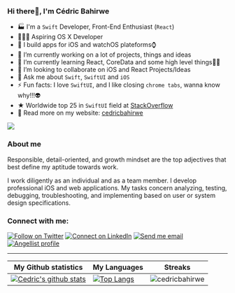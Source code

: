 ### Hi there👋, I'm Cédric Bahirwe


- 🏭 I'm a `Swift` Developer, Front-End Enthusiast (`React`)
- 👨🏽‍💻 Aspiring OS X Developer
- 📱 I build apps for iOS and watchOS plateforms⌚️
- 🔭 I’m currently working on a lot of projects, things and ideas
- 🌱 I’m currently learning React, CoreData and some high level things💫😉
- 👯 I’m looking to collaborate on iOS and React Projects/Ideas
- 💬 Ask me about `Swift`, `SwiftUI` and `iOS`
- ⚡ Fun facts: I love `SwiftUI`, and I like closing `chrome tabs`, wanna know why!!!👽
- ★ Worldwide top 25 in `SwiftUI` field at [StackOverflow](https://stackoverflow.com/tags/swiftui/topusers)
- 🔦 Read more on my website: [cedricbahirwe](https://cedricbahirwe.github.io)

<!-- <a href="https://github.com/cedricbahirwe/cedricbahirwe">
  <img align="center" src="https://github-readme-stats.vercel.app/api?username=cedricbahirwe&include_all_commits=true&count_private=true&show_icons=true&hide=stars" /> -->
</a>
<a href="https://github.com/cedricbahirwe/cedricbahirwe">
  <img align="center" src="https://github-readme-stats.vercel.app/api/top-langs/?username=cedricbahirwe&layout=compact" />
</a>

<!-- <a href="https://github.com/cedricbahirwe/uikit-projects">
  <img align="center" src="https://github-readme-stats.vercel.app/api/wakatime?username=cedricbahirwe" />
</a> -->

### About me
Responsible, detail-oriented, and growth mindset are the top adjectives that best define my aptitude towards work.

I work diligently as an individual and as a team member. I develop professional iOS and web applications. My tasks concern analyzing, testing, debugging, troubleshooting, and implementing based on user or system design specifications.

### Connect with me:

[![Follow on Twitter](https://img.shields.io/badge/--twitter?label=Twitter&logo=Twitter&style=social)](https://twitter.com/cedricbahirwe) [![Connect on LinkedIn](https://img.shields.io/badge/--linkedin?label=LinkedIn&logo=LinkedIn&style=social)](https://www.linkedin.com/in/cedricbahirwe) [![Send me email](https://img.shields.io/badge/--gmail?label=Gmail&logo=Gmail&style=social)](mailto:cedricaganzebahirwe@gmail.com) [![Angellist profile](https://img.shields.io/badge/--angellist?label=AngelList&logo=AngelList&style=social)](https://angel.co/u/cedricbahirwe) 
___

|My Github statistics|My Languages|Streaks|
|-|-|-|
|[![Cedric's github stats](https://github-readme-stats.vercel.app/api?username=cedricbahirwe&show_icons=true&theme=dark&hide_title=true)](https://github.com/cedricbahirwe)|[![Top Langs](https://github-readme-stats.vercel.app/api/top-langs/?username=cedricbahirwe&show_icons=true&theme=dark&layout=compact&hide_title=true)](https://github.com/cedricbahirwe)|![cedricbahirwe](https://github-readme-streak-stats.herokuapp.com/?user=cedricbahirwe&theme=dark)
